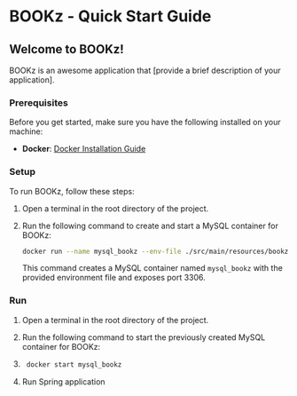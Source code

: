 # BOOKz - Quick Start Guide

## Welcome to BOOKz!

BOOKz is an awesome application that [provide a brief description of your application].

### Prerequisites

Before you get started, make sure you have the following installed on your machine:

- **Docker**: [Docker Installation Guide](https://docs.docker.com/get-docker/)

### Setup

To run BOOKz, follow these steps:

1. Open a terminal in the root directory of the project.

2. Run the following command to create and start a MySQL container for BOOKz:

    ```bash
    docker run --name mysql_bookz --env-file ./src/main/resources/bookz-mysql.env -p 3306:3306 -d mysql:latest
    ```

   This command creates a MySQL container named `mysql_bookz` with the provided environment file and exposes port 3306.


### Run
1. Open a terminal in the root directory of the project.

2. Run the following command to start the previously created MySQL container for BOOKz:
3. ```bash
    docker start mysql_bookz
    ```
4. Run Spring application 

